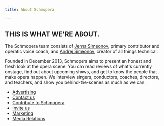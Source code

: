 ```yaml
---
title: About Schmopera

---
```

## THIS IS WHAT WE'RE ABOUT.

The Schmopera team consists of [Jenna Simeonov](/authors/jenna/), primary contributor and operatic voice coach, and [Andrej Simeonov](http://twitter.com/dr_drej/), creator of all things technical.

Founded in December 2013, Schmopera aims to present an honest and fresh look at the opera scene. You can read reviews of what's currently onstage, find out about upcoming shows, and get to know the people that make opera happen. We interview singers, conductors, coaches, directors, and teachers, and show you behind-the-scenes as much as we can.

* [Advertising](/about/advertising/)
* [Contact us](/about/contact/)
* [Contribute to Schmopera](/about/contribute/)
* [Invite us](/about/invite-us/)
* [Marketing](/about/marketing/)
* [Media Relations](/about/media-relations/)